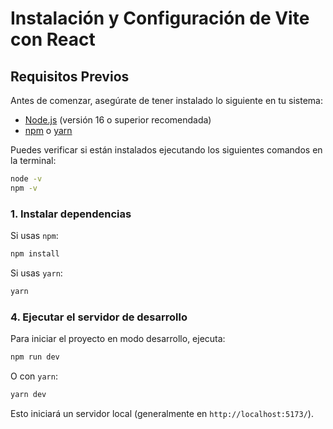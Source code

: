 # Instalación y Configuración de Vite con React

## Requisitos Previos
Antes de comenzar, asegúrate de tener instalado lo siguiente en tu sistema:

- [Node.js](https://nodejs.org/) (versión 16 o superior recomendada)
- [npm](https://www.npmjs.com/) o [yarn](https://yarnpkg.com/)

Puedes verificar si están instalados ejecutando los siguientes comandos en la terminal:

```sh
node -v
npm -v
```

### 1. Instalar dependencias

Si usas `npm`:

```sh
npm install
```

Si usas `yarn`:

```sh
yarn
```

### 4. Ejecutar el servidor de desarrollo

Para iniciar el proyecto en modo desarrollo, ejecuta:

```sh
npm run dev
```

O con `yarn`:

```sh
yarn dev
```

Esto iniciará un servidor local (generalmente en `http://localhost:5173/`).

